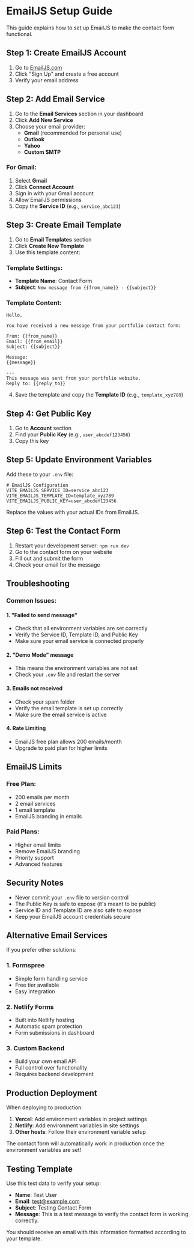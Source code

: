 # EmailJS Setup Guide

This guide explains how to set up EmailJS to make the contact form functional.

## Step 1: Create EmailJS Account

1. Go to [EmailJS.com](https://www.emailjs.com/)
2. Click "Sign Up" and create a free account
3. Verify your email address

## Step 2: Add Email Service

1. Go to the **Email Services** section in your dashboard
2. Click **Add New Service**
3. Choose your email provider:
   - **Gmail** (recommended for personal use)
   - **Outlook**
   - **Yahoo**
   - **Custom SMTP**

### For Gmail:
1. Select **Gmail**
2. Click **Connect Account**
3. Sign in with your Gmail account
4. Allow EmailJS permissions
5. Copy the **Service ID** (e.g., `service_abc123`)

## Step 3: Create Email Template

1. Go to **Email Templates** section
2. Click **Create New Template**
3. Use this template content:

### Template Settings:
- **Template Name**: Contact Form
- **Subject**: `New message from {{from_name}} - {{subject}}`

### Template Content:
```
Hello,

You have received a new message from your portfolio contact form:

From: {{from_name}}
Email: {{from_email}}
Subject: {{subject}}

Message:
{{message}}

---
This message was sent from your portfolio website.
Reply to: {{reply_to}}
```

4. Save the template and copy the **Template ID** (e.g., `template_xyz789`)

## Step 4: Get Public Key

1. Go to **Account** section
2. Find your **Public Key** (e.g., `user_abcdef123456`)
3. Copy this key

## Step 5: Update Environment Variables

Add these to your `.env` file:

```env
# EmailJS Configuration
VITE_EMAILJS_SERVICE_ID=service_abc123
VITE_EMAILJS_TEMPLATE_ID=template_xyz789
VITE_EMAILJS_PUBLIC_KEY=user_abcdef123456
```

Replace the values with your actual IDs from EmailJS.

## Step 6: Test the Contact Form

1. Restart your development server: `npm run dev`
2. Go to the contact form on your website
3. Fill out and submit the form
4. Check your email for the message

## Troubleshooting

### Common Issues:

#### 1. "Failed to send message"
- Check that all environment variables are set correctly
- Verify the Service ID, Template ID, and Public Key
- Make sure your email service is connected properly

#### 2. "Demo Mode" message
- This means the environment variables are not set
- Check your `.env` file and restart the server

#### 3. Emails not received
- Check your spam folder
- Verify the email template is set up correctly
- Make sure the email service is active

#### 4. Rate Limiting
- EmailJS free plan allows 200 emails/month
- Upgrade to paid plan for higher limits

## EmailJS Limits

### Free Plan:
- 200 emails per month
- 2 email services
- 1 email template
- EmailJS branding in emails

### Paid Plans:
- Higher email limits
- Remove EmailJS branding
- Priority support
- Advanced features

## Security Notes

- Never commit your `.env` file to version control
- The Public Key is safe to expose (it's meant to be public)
- Service ID and Template ID are also safe to expose
- Keep your EmailJS account credentials secure

## Alternative Email Services

If you prefer other solutions:

### 1. Formspree
- Simple form handling service
- Free tier available
- Easy integration

### 2. Netlify Forms
- Built into Netlify hosting
- Automatic spam protection
- Form submissions in dashboard

### 3. Custom Backend
- Build your own email API
- Full control over functionality
- Requires backend development

## Production Deployment

When deploying to production:

1. **Vercel**: Add environment variables in project settings
2. **Netlify**: Add environment variables in site settings
3. **Other hosts**: Follow their environment variable setup

The contact form will automatically work in production once the environment variables are set!

## Testing Template

Use this test data to verify your setup:

- **Name**: Test User
- **Email**: test@example.com
- **Subject**: Testing Contact Form
- **Message**: This is a test message to verify the contact form is working correctly.

You should receive an email with this information formatted according to your template.
